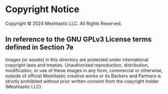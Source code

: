 # Copyright Notice
Copyright © 2024 Meshtastic LLC. All Rights Reserved.

## In reference to the GNU GPLv3 License terms defined in Section 7e
Images (or assets) in this directory are protected under international copyright laws and treaties. Unauthorized reproduction, distribution, modification, or use of these images in any form, commercial or otherwise, outside of official Meshtastic creative works or its Backers and Partners is strictly prohibited without prior written consent from the copyright holder (Meshtastic LLC).
